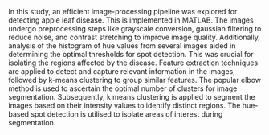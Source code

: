 In this study, an efficient image-processing pipeline was explored for detecting 
apple leaf disease. This is implemented in MATLAB. The images undergo preprocessing steps like grayscale conversion, gaussian 
filtering to reduce noise, and contrast stretching to improve image quality. Additionally, 
analysis of the histogram of hue values from several images aided in determining the optimal 
thresholds for spot detection. This was crucial for isolating the regions affected by the disease. 
Feature extraction techniques are applied to detect and capture relevant information in the 
images, followed by k-means clustering to group similar features. The popular elbow method 
is used to ascertain the optimal number of clusters for image segmentation. Subsequently, k
means clustering is applied to segment the images based on their intensity values to identify 
distinct regions. The hue-based spot detection is utilised to isolate areas of interest during 
segmentation.  
